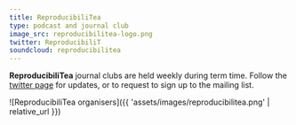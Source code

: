 ```yaml
---
title: ReproducibiliTea
type: podcast and journal club
image_src: reproducibilitea-logo.png
twitter: ReproducibiliT
soundcloud: reproducibilitea
---
```

**ReproducibiliTea** journal clubs are held weekly during term time. Follow the
[twitter page](https://twitter.com/reproducibilit) for updates, or to request
to sign up to the mailing list.

![ReproducibiliTea organisers]({{ 'assets/images/reproducibilitea.png' | relative_url }})
